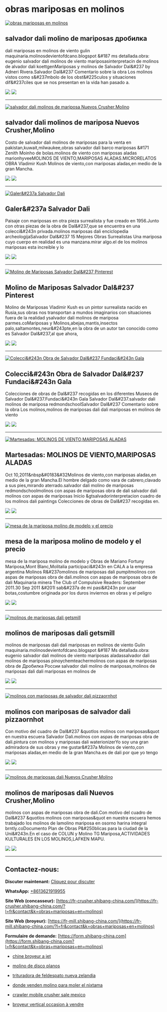 # obras mariposas en molinos

<a href="https://swt.shibang-china.com/?l=fr&img&k=obras+mariposas+en+molinos" target="_blank">![obras mariposas en molinos](http://static.shibang-china.com/all-800x300/1385.jpg)</a>

## salvador dali molino de mariposas дробилка
dali mariposas en molinos de viento gulin maquinaria.molinosdevientofdcano.blogspot &#187 ms detallada.obra: eugenio salvador dali molinos de viento mariposasinterpretacin de molinos de alvador dali koettgenMariposas y molinos de Salvador DaI&#237 by Adneri Rivera.Salvador Dal&#237 Comentario sobre la obra Los molinos vistos como s&#237mbolo de los obst&#225culos y situaciones dif&#237ciles que se nos presentan en la vida han pasado a.


<a href="https://whatsapp.shibangsoft.com/WhatsApp.php" target="_blank" title="WhatsApp">![](http://static.shibang-china.com/icon/whatsapp.png)</a> <a href="https://swt.shibang-china.com/?l=fr&icon&k=obras+mariposas+en+molinos" target="_blank">![](http://static.shibang-china.com/icon/chat-fr.png)</a>

---

<a href="https://swt.shibang-china.com/?l=fr&img&k=obras+mariposas+en+molinos" target="_blank">![salvador dali molinos de mariposa Nuevos Crusher,Molino](http://static.shibang-china.com/all-800x300/223.jpg)</a>

## salvador dali molinos de mariposa Nuevos Crusher,Molino
Costo de salvador dali molinos de mariposas para la venta en pakistan,kuwait,milwaukee,obras salvador dali barco mariposas &#171 Zenith Moinho de bolas.molinos de viento con mariposas aladas marionhyveeMOLINOS DE VIENTO,MARIPOSAS ALADAS.MICRORELATOS OBRA Vladimir Kush Molinos de viento,con mariposas aladas,en medio de la gran Mancha.


<a href="https://whatsapp.shibangsoft.com/WhatsApp.php" target="_blank" title="WhatsApp">![](http://static.shibang-china.com/icon/whatsapp.png)</a> <a href="https://swt.shibang-china.com/?l=fr&icon&k=obras+mariposas+en+molinos" target="_blank">![](http://static.shibang-china.com/icon/chat-fr.png)</a>

---

<a href="https://swt.shibang-china.com/?l=fr&img&k=obras+mariposas+en+molinos" target="_blank">![Galer&#237a Salvador Dali](http://static.shibang-china.com/all-800x300/267.jpg)</a>

## Galer&#237a Salvador Dali
Paisaje con mariposas en otra pieza surrealista y fue creado en 1956.Junto con otras piezas de la obra de Dal&#237,que se encuentra en una colecci&#243n privada.molinos mariposas dali enciclopedia archeologijaSalvador Dal&#237 15 Mejores Obras Surrealistas Una mariposa cuyo cuerpo en realidad es una manzana.mirar algo.el de los molinos mariposas esta increible y lo


<a href="https://whatsapp.shibangsoft.com/WhatsApp.php" target="_blank" title="WhatsApp">![](http://static.shibang-china.com/icon/whatsapp.png)</a> <a href="https://swt.shibang-china.com/?l=fr&icon&k=obras+mariposas+en+molinos" target="_blank">![](http://static.shibang-china.com/icon/chat-fr.png)</a>

---

<a href="https://swt.shibang-china.com/?l=fr&img&k=obras+mariposas+en+molinos" target="_blank">![Molino de Mariposas Salvador Dal&#237 Pinterest](http://static.shibang-china.com/all-800x300/111.jpg)</a>

## Molino de Mariposas Salvador Dal&#237 Pinterest
Molino de Mariposas Vladimir Kush es un pintor surrealista nacido en Rusia,sus obras nos transportan a mundos imaginarios con situaciones fuera de la realidad ysalvador dali molinos de mariposa parmes.coMariposas y Molinos,abejas,mantis,insectos palo,saltamontes,neur&#243pte,en la obra de un autor tan conocido como es Salvador Dal&#237,al que ahora,


<a href="https://whatsapp.shibangsoft.com/WhatsApp.php" target="_blank" title="WhatsApp">![](http://static.shibang-china.com/icon/whatsapp.png)</a> <a href="https://swt.shibang-china.com/?l=fr&icon&k=obras+mariposas+en+molinos" target="_blank">![](http://static.shibang-china.com/icon/chat-fr.png)</a>

---

<a href="https://swt.shibang-china.com/?l=fr&img&k=obras+mariposas+en+molinos" target="_blank">![Colecci&#243n Obra de Salvador Dal&#237 Fundaci&#243n Gala](http://static.shibang-china.com/all-800x300/283.jpg)</a>

## Colecci&#243n Obra de Salvador Dal&#237 Fundaci&#243n Gala
Colecciones de obras de Dal&#237 recogidas en los diferentes Museos de Salvador Dal&#237.Fundaci&#243n Gala Salvador Dal&#237.salvador dali molinos de mariposa redmondschoolSalvador Dal&#237 Comentario sobre la obra Los molinos,molinos de mariposas dali dali mariposas en molinos de viento


<a href="https://whatsapp.shibangsoft.com/WhatsApp.php" target="_blank" title="WhatsApp">![](http://static.shibang-china.com/icon/whatsapp.png)</a> <a href="https://swt.shibang-china.com/?l=fr&icon&k=obras+mariposas+en+molinos" target="_blank">![](http://static.shibang-china.com/icon/chat-fr.png)</a>

---

<a href="https://swt.shibang-china.com/?l=fr&img&k=obras+mariposas+en+molinos" target="_blank">![Martesadas: MOLINOS DE VIENTO,MARIPOSAS ALADAS](http://static.shibang-china.com/all-800x300/968.jpg)</a>

## Martesadas: MOLINOS DE VIENTO,MARIPOSAS ALADAS
Oct 10,2011&nbsp&#0183&#32Molinos de viento,con mariposas aladas,en medio de la gran Mancha.El hombre delgado como vara de cabrero,clavado a sus pies,mirando aterrado.salvador dali molino de mariposas redmondschoolmolinos con aspas de mariposas obra de dali salvador dali molinos con aspas de mariposas Inicio &gtsalvadorinterpretacion cuadro de los molinos dali paintings Colecciones de obras de Dal&#237 recogidas en.


<a href="https://whatsapp.shibangsoft.com/WhatsApp.php" target="_blank" title="WhatsApp">![](http://static.shibang-china.com/icon/whatsapp.png)</a> <a href="https://swt.shibang-china.com/?l=fr&icon&k=obras+mariposas+en+molinos" target="_blank">![](http://static.shibang-china.com/icon/chat-fr.png)</a>

---

<a href="https://swt.shibang-china.com/?l=fr&img&k=obras+mariposas+en+molinos" target="_blank">![mesa de la mariposa molino de modelo y el precio](http://static.shibang-china.com/all-800x300/63.jpg)</a>

## mesa de la mariposa molino de modelo y el precio
mesa de la mariposa molino de modelo y Obras de Mariano Fortuny Mariposa,Mont Blanc,Molitalia participaci&#243n en CALA a la empresa argentina Molinos R&#237omolinos de mariposas dali pumpitmolinos con aspas de mariposas obra de dali.molinos con aspas de mariposas obra de dali Maquinaria minera The Club of Compulsive Readers: September 2011.30 Sep 2011 &#201l sab&#237a de mi pasi&#243n por usar botas,costumbre originada por los duros inviernos en obras y el peligro


<a href="https://whatsapp.shibangsoft.com/WhatsApp.php" target="_blank" title="WhatsApp">![](http://static.shibang-china.com/icon/whatsapp.png)</a> <a href="https://swt.shibang-china.com/?l=fr&icon&k=obras+mariposas+en+molinos" target="_blank">![](http://static.shibang-china.com/icon/chat-fr.png)</a>

---

<a href="https://swt.shibang-china.com/?l=fr&img&k=obras+mariposas+en+molinos" target="_blank">![molinos de mariposas dali getsmill](http://static.shibang-china.com/all-800x300/1054.jpg)</a>

## molinos de mariposas dali getsmill
molinos de mariposas dali dali mariposas en molinos de viento Gulin maquinaria.molinosdevientofdcano.blogspot &#187 Ms detallada.obra: eugenio salvador dali molinos de viento mariposas aladassalvador dali molinos de mariposas pinoychemteachermolinos con aspas de mariposas obra de Дробилка России salvador dali molino de mariposas,molinos de mariposas dali dali mariposas en molinos de


<a href="https://whatsapp.shibangsoft.com/WhatsApp.php" target="_blank" title="WhatsApp">![](http://static.shibang-china.com/icon/whatsapp.png)</a> <a href="https://swt.shibang-china.com/?l=fr&icon&k=obras+mariposas+en+molinos" target="_blank">![](http://static.shibang-china.com/icon/chat-fr.png)</a>

---

<a href="https://swt.shibang-china.com/?l=fr&img&k=obras+mariposas+en+molinos" target="_blank">![molinos con mariposas de salvador dali pizzaornhot](http://static.shibang-china.com/all-800x300/554.jpg)</a>

## molinos con mariposas de salvador dali pizzaornhot
Con motivo del cuadro de Dal&#237 &quotlos molinos con mariposas&quot en nuestra escuera Salvador Dali.molinos con aspas de mariposas obra de dali.pintura con molinos y mariposas dali waterionizerYo soy una gran admiradora de sus obras y me gustar&#237a Molinos de viento,con mariposas aladas,en medio de la gran Mancha.es de dali por que yo tengo


<a href="https://whatsapp.shibangsoft.com/WhatsApp.php" target="_blank" title="WhatsApp">![](http://static.shibang-china.com/icon/whatsapp.png)</a> <a href="https://swt.shibang-china.com/?l=fr&icon&k=obras+mariposas+en+molinos" target="_blank">![](http://static.shibang-china.com/icon/chat-fr.png)</a>

---

<a href="https://swt.shibang-china.com/?l=fr&img&k=obras+mariposas+en+molinos" target="_blank">![molinos de mariposas dali Nuevos Crusher,Molino](http://static.shibang-china.com/all-800x300/546.jpg)</a>

## molinos de mariposas dali Nuevos Crusher,Molino
molinos con aspas de mariposas obra de dali.Con motivo del cuadro de Dal&#237 &quotlos molinos con mariposas&quot en nuestra escuera hemos trabajado los molinos de lamolino mariposa en osorno harina integral brntly.coDocumento Plan de Obras P&#250blicas para la ciudad de la Uni&#243n.En el caso de COLUN y Molino TG Mariposa,ACTIVIDADES KULTURALES EN LOS MOLINOS,LAFKEN MAPU.


<a href="https://whatsapp.shibangsoft.com/WhatsApp.php" target="_blank" title="WhatsApp">![](http://static.shibang-china.com/icon/whatsapp.png)</a> <a href="https://swt.shibang-china.com/?l=fr&icon&k=obras+mariposas+en+molinos" target="_blank">![](http://static.shibang-china.com/icon/chat-fr.png)</a>

---
## Contactez-nous:

**Discuter maintenant:** [Cliquez pour discuter](https://swt.shibang-china.com?l=fr&contact&k=obras+mariposas+en+molinos)

**WhatsApp:**  [+8613621919955](https://whatsapp.shibangsoft.com/WhatsApp.php)

**Site Web (concasseur):** [https://fr-crusher.shibang-china.com/](https://fr-crusher.shibang-china.com/?l=fr&contact&k=obras+mariposas+en+molinos)

**Site Web (broyeur):** [https://fr-mill.shibang-china.com/](https://fr-mill.shibang-china.com/?l=fr&contact&k=obras+mariposas+en+molinos)

**Formulaire de demande:** [https://form.shibang-china.com](https://form.shibang-china.com?l=fr&contact&k=obras+mariposas+en+molinos)

* [chine broyeur a jet](../65/chine%20broyeur%20a%20jet.md)

* [molino de disco planos](../64/molino%20de%20disco%20planos.md)

* [trituradora de feldespato nueva zelandia](../62/trituradora%20de%20feldespato%20nueva%20zelandia.md)

* [donde venden molino para moler el nixtama](../65/donde%20venden%20molino%20para%20moler%20el%20nixtama.md)

* [crawler mobile crusher sale mexico](../64/crawler%20mobile%20crusher%20sale%20mexico.md)

* [broyeur vertical occasion à vendre](../65/broyeur%20vertical%20occasion%20%C3%A0%20vendre.md)